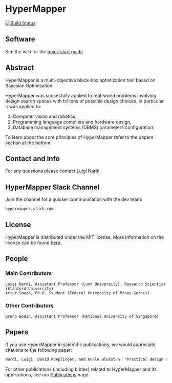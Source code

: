 # HyperMapper

[![Build Status](https://travis-ci.com/luinardi/hypermapper.svg?branch=master)](https://travis-ci.com/luinardi/hypermapper)

## Software
See the wiki for the [quick start guide](https://github.com/luinardi/hypermapper/wiki/Quick-Start-Guide).

## Abstract
HyperMapper is a multi-objective black-box optimization tool based on Bayesian Optimization. 

HyperMapper was succesfully applied to real-world problems involving design search spaces with trillions of possible design choices. In particular it was applied to: 
1) Computer vision and robotics,
2) Programming language compilers and hardware design, 
3) Database management systems (DBMS) parameters configuration.

To learn about the core principles of HyperMapper refer to the papers section at the bottom. 

## Contact and Info
For any questions please contact [Luigi Nardi](lnardi@stanford.edu).

## HyperMapper Slack Channel
Join the channel for a quicker communication with the dev team: 
```latex
hypermapper.slack.com
```

## License
HyperMapper is distributed under the MIT license. More information on the license can be found [here](https://github.com/luinardi/hypermapper/blob/master/LICENSE).

## People
### Main Contributors
    Luigi Nardi, Assistant Professor (Lund University), Research Scientist (Stanford University)
    Artur Souza, Ph.D. Student (Federal University of Minas Gerais)
### Other Contributors    
    Bruno Bodin, Assistant Professor (National University of Singapore) 

## Papers
If you use HyperMapper in scientific publications, we would appreciate citations to the following paper: 

```latex
Nardi, Luigi, David Koeplinger, and Kunle Olukotun. "Practical design space exploration", IEEE MASCOTS, 2019.
```

For other publications (including bibtex) related to HyperMapper and its applications, see our [Publications](https://github.com/luinardi/hypermapper/wiki/Publications) page.
